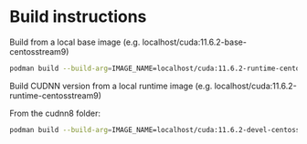 # Build instructions

Build from a local base image (e.g. localhost/cuda:11.6.2-base-centosstream9)

```bash
podman build --build-arg=IMAGE_NAME=localhost/cuda:11.6.2-runtime-centosstream9 -t cuda:11.6.2-devel-centosstream9 .
```

Build CUDNN version from a local runtime image (e.g. localhost/cuda:11.6.2-runtime-centosstream9)

From the cudnn8 folder:

```bash
podman build --build-arg=IMAGE_NAME=localhost/cuda:11.6.2-devel-centosstream9 -t cuda:11.6.2-cudnn8-devel-centosstream9 .
```
